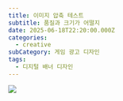 ```yaml
---
title: 이미지 압축 테스트
subtitle: 품질과 크기가 어떨지
date: 2025-06-18T22:20:00.000Z
categories:
  - creative
subCategory: 게임 광고 디자인
tags:
  - 디지털 배너 디자인
---
```

![](/img/uploads/명함-뒷면.png)
